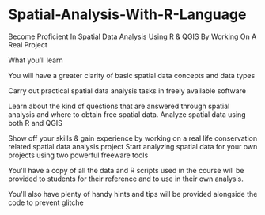 # Spatial-Analysis-With-R-Language
Become Proficient In Spatial Data Analysis Using R &amp; QGIS By Working On A Real Project 

What you’ll learn

You will have a greater clarity of basic spatial data concepts and data types

Carry out practical spatial data analysis tasks in freely available software

Learn about the kind of questions that are answered through spatial analysis and where to obtain free spatial data.
Analyze spatial data using both R and QGIS

Show off your skills & gain experience by working on a real life conservation related spatial data analysis project
Start analyzing spatial data for your own projects using two powerful freeware tools

You'll have a copy of all the data and R scripts used in the course will be provided to students for their reference and to use in their own analysis.

You'll also have plenty of handy hints and tips will be provided alongside the code to prevent glitche
